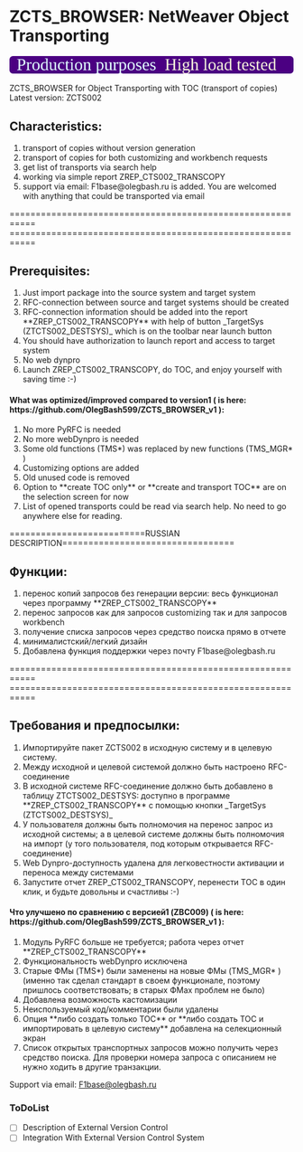 # ZCTS_BROWSER: NetWeaver Object Transporting
<img src="https://github.com/OlegBash599/ZCTS_BROWSER/blob/master/version_label.svg"/>

ZCTS_BROWSER for Object Transporting with TOC (transport of copies)
Latest version: ZCTS002
<h2>Characteristics: </h2>
<ol type="1">
  <li>transport of copies without version generation</li>
  <li>transport of copies for both customizing and workbench requests</li>
  <li>get list of transports via search help</li>
  <li>working via simple report ZREP_CTS002_TRANSCOPY </li>
  <li>support via email: F1base@olegbash.ru is added. You are welcomed with anything that could be transported via email</li>
</ol>
=========================================================== <BR>
=========================================================== <BR>
<h2>Prerequisites: </h2>
<ol type="1">
  <li>Just import package into the source system and target system</li>
  <li>RFC-connection between source and target systems should be created</li>
  <li>RFC-connection information should be added into the report **ZREP_CTS002_TRANSCOPY** with help of button _TargetSys (ZTCTS002_DESTSYS)_ which is on the toolbar near launch button</li>
  <li>You should have authorization to launch report and access to target system</li>
  <li>No web dynpro</li>
  <li>Launch ZREP_CTS002_TRANSCOPY, do TOC, and enjoy yourself with saving time :-)</li>
</ol>  

<h4>What was optimized/improved compared to version1 ( is here: https://github.com/OlegBash599/ZCTS_BROWSER_v1 ): </h4>
  <ol type="1">
  <li>No more PyRFC is needed</li>
  <li>No more webDynpro is needed </li>
  <li>Some old functions (TMS*) was replaced by new functions (TMS_MGR* )</li>
  <li>Customizing options are added</li>
  <li>Old unused code is removed</li>
  <li>Option to **create TOC only** or **create and transport TOC** are on the selection screen for now</li>
  <li>List of opened transports could be read via search help. No need to go anywhere else for reading.</li>
</ol> 


==========================RUSSIAN DESCRIPTION=================================
<h2>Функции: </h2>
<ol type="1">
  <li>перенос копий запросов без генерации версии: весь функционал через программу **ZREP_CTS002_TRANSCOPY**</li>
  <li>перенос запросов как для запросов customizing так и для запросов workbench</li>
  <li>получение списка запросов через средство поиска прямо в отчете</li>
  <li>минималистский/легкий дизайн</li>
  <li>Добавлена функция поддержки через почту F1base@olegbash.ru</li>
</ol>
=========================================================== <BR>
=========================================================== <BR>
<h2>Требования и предпосылки: </h2>
<ol type="1">
  <li>Импортируйте пакет ZCTS002 в исходную систему и в целевую систему.</li>
  <li>Между исходной и целевой системой должно быть настроено RFC-соединение</li>
  <li>В исходной системе RFC-соединение должно быть добавлено в таблицу ZTCTS002_DESTSYS: доступно в программе **ZREP_CTS002_TRANSCOPY** с помощью кнопки _TargetSys (ZTCTS002_DESTSYS)_</li>
  <li>У пользователя должны быть полномочия на перенос запрос из исходной системы; а в целевой системе должны быть полномочия на импорт (у того пользователя, под которым открывается RFC-соединение)</li>
  <li>Web Dynpro-доступность удалена для легковестности активации и переноса между системами</li>
  <li>Запустите отчет ZREP_CTS002_TRANSCOPY, перенести TOC в один клик, и будьте довольны и счастливы :-)</li>
</ol>  


<h4>Что улучшено по сравнению с версией1 (ZBC009) ( is here: https://github.com/OlegBash599/ZCTS_BROWSER_v1 ): </h4>
  <ol type="1">
  <li>Модуль PyRFC больше не требуется; работа через отчет **ZREP_CTS002_TRANSCOPY** </li>
  <li>Функциональность webDynpro исключена</li>
  <li>Старые ФМы (TMS*) были заменены на новые ФМы (TMS_MGR* ) (именно так сделал стандарт в своем функционале, поэтому пришлось соответствовать; в старых ФМах проблем не было)</li>
  <li>Добавлена возможность кастомизации</li>
  <li>Неиспользуемый код/комментарии были удалены</li>
  <li>Опция **либо создать только TOC** or **либо создать TOC и импортировать в целевую систему** добавлена на селекционный экран</li>
  <li>Список открытых транспортных запросов можно получить через средство поиска. Для проверки номера запроса с описанием не нужно ходить в другие транзакции.</li>
</ol> 
  

 Support via email: F1base@olegbash.ru
  
### ToDoList
- [ ] Description of External Version Control
- [ ] Integration With External Version Control System
